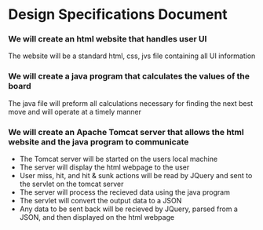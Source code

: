 # Design Specifications Document

### We will create an html website that handles user UI

The website will be a standard html, css, jvs file containing all UI information

### We will create a java program that calculates the values of the board

The java file will preform all calculations necessary for finding the next best move and
will operate at a timely manner

### We will create an Apache Tomcat server that allows the html website and the java program to communicate

- The Tomcat server will be started on the users local machine
- The server will display the html webpage to the user
- User miss, hit, and hit & sunk actions will be read by JQuery and sent to the servlet on the tomcat server
- The server will process the recieved data using the java program
- The servlet will convert the output data to a JSON
- Any data to be sent back will be recieved by JQuery, parsed from a JSON, and then displayed on the html webpage
